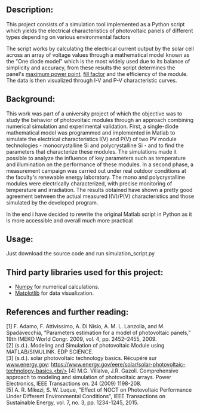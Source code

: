 ## Description:
This project consists of a simulation tool implemented as a Python script which yields the electrical characteristics of photovoltaic panels of different types depending on various environmental factors

The script works by calculating the electrical current output by the solar cell across an array of voltage values through a mathematical model known as the "One diode model" which is the most widely used due to its balance of simplicity and accuracy, from these results the script determines the panel's [maximum power point](https://en.wikipedia.org/wiki/Solar-cell_efficiency#Maximum_power_point), [fill factor](https://en.wikipedia.org/wiki/Solar-cell_efficiency#Fill_factor) and the efficiency of the module. The data is then visualized through I-V and P-V characteristic curves.

## Background:
This work was part of a university project of which the objective was to study the behavior of photovoltaic modules through an approach combining numerical simulation and experimental validation. First, a single-diode mathematical model was programmed and implemented in Matlab to simulate the electrical characteristics I(V) and P(V) of two PV module technologies - monocrystalline Si and polycrystalline Si - and to find the parameters that characterize these modules. The simulations made it possible to analyze the influence of key parameters such as temperature and illumination on the performance of these modules. In a second phase, a measurement campaign was carried out under real outdoor conditions at the faculty's renewable energy laboratory. The mono and polycrystalline modules were electrically characterized, with precise monitoring of temperature and irradiation. The results obtained have shown a pretty good agreement between the actual measured I(V)/P(V) characteristics and those simulated by the developed program.

In the end i have decided to rewrite the original Matlab script in Python as it is more accessible and overall much more practical

## Usage:
Just download the source code and run simulation_script.py

## Third party libraries used for this project:
  - [Numpy](https://numpy.org/) for numerical calculations.
  - [Matplotlib](https://matplotlib.org/) for data visualization.

## References and further reading:
[1] F. Adamo, F. Attivissimo, A. Di Nisio, A. M. L. Lanzolla, and M. Spadavecchia, “Parameters estimation for a model of photovoltaic
panels,” 19th IMEKO World Congr. 2009, vol. 4, pp. 2452–2455, 2009.<br/>
[2] (s.d.). Modeling and Simulation of photovoltaic Module using MATLAB/SIMULINK. EDP
SCIENCE.<br/>
[3] (s.d.). solar photovoltaic technology basics. Récupéré sur www.energy.gov:
https://www.energy.gov/eere/solar/solar-photovoltaic-technology-basics.<br/>
[4] M.G. Villalva, J.R. Gazoli. Comprehensive approach to modeling and simulation of
photovoltaic arrays. Power Electronics, IEEE Transactions on. 24 (2009) 1198-208.<br/>
[5] A. R. Mikezi, S. W. Luque, "Effect of NOCT on Photovoltaic Performance Under Different
Environmental Conditions", IEEE Transactions on Sustainable Energy, vol. 7, no. 3, pp.
1234-1245, 2015.<br/>
